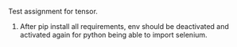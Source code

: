 Test assignment for tensor.

1. After pip install all requirements, env should be deactivated and activated again for python being able to import selenium.
